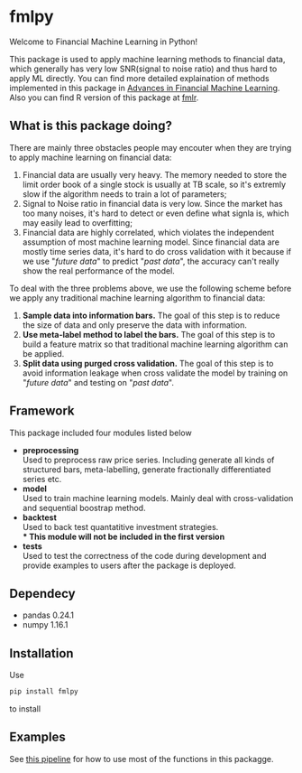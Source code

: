 # fmlpy
Welcome to Financial Machine Learning in Python! 

This package is used to apply machine learning methods to financial data, which generally has very low SNR(signal to noise ratio) and thus hard to apply ML directly. You can find more detailed explaination of methods implemented in this package in [Advances in Financial Machine Learning](https://drive.google.com/file/d/1XUr7phuMCQxBKyqFxeVcL2sOCRe5dq7Z/view?usp=sharing). Also you can find R version of this package at [fmlr](https://github.com/larryleihua/fmlr). 

## What is this package doing?
There are mainly three obstacles people may encouter when they are trying to apply machine learning on financial data:
1. Financial data are usually very heavy. The memory needed to store the limit order book of a single stock is usually at TB scale, so it's extremly slow if the algorithm needs to train a lot of parameters; 
2. Signal to Noise ratio in financial data is very low. Since the market has too many noises, it's hard to detect or even define what signla is, which may easily lead to overfitting;
3. Financial data are highly correlated, which violates the independent assumption of most machine learning model. Since financial data are mostly time series data, it's hard to do cross validation with it because if we use "*future data*" to predict "*past data*", the accuracy can't really show the real performance of the model.

To deal with the three problems above, we use the following scheme before we apply any traditional machine learning algorithm to financial data:
1. **Sample data into information bars.** The goal of this step is to reduce the size of data and only preserve the data with information.
2. **Use meta-label method to label the bars.**  The goal of this step is to build a feature matrix so that traditional machine learning algorithm can be applied.
3. **Split data using purged cross validation.** The goal of this step is to avoid information leakage when cross validate the model by training on "*future data*" and testing on "*past data*".

## Framework
This package included four modules listed below  

+ __preprocessing__  
    Used to preprocess raw price series. Including generate all kinds of structured bars, meta-labelling, generate fractionally differentiated series etc.
+ __model__  
    Used to train machine learning models. Mainly deal with cross-validation and sequential boostrap method. 
+ __backtest__  
    Used to back test quantatitive investment strategies.   
    __* This module will not be included in the first version__
+ __tests__  
    Used to test the correctness of the code during development and provide examples to users after the package is deployed. 

## Dependecy
+ pandas 0.24.1
+ numpy 1.16.1


## Installation
Use 
```python 
pip install fmlpy
```
to install

## Examples
See [this pipeline](https://github.com/crazywiden/fmlpy/blob/master/tests/pipeline_example.py) for how to use most of the functions in this packagge.

